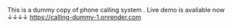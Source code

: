 This is a dummy copy of phone calling system . 
Live demo is avaliable now ↓↓↓↓
https://calling-dummy-1.onrender.com
